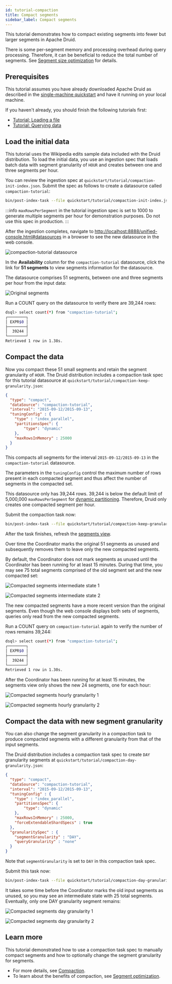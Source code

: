 ```yaml
---
id: tutorial-compaction
title: Compact segments
sidebar_label: Compact segments
---
```


<!--
  ~ Licensed to the Apache Software Foundation (ASF) under one
  ~ or more contributor license agreements.  See the NOTICE file
  ~ distributed with this work for additional information
  ~ regarding copyright ownership.  The ASF licenses this file
  ~ to you under the Apache License, Version 2.0 (the
  ~ "License"); you may not use this file except in compliance
  ~ with the License.  You may obtain a copy of the License at
  ~
  ~   http://www.apache.org/licenses/LICENSE-2.0
  ~
  ~ Unless required by applicable law or agreed to in writing,
  ~ software distributed under the License is distributed on an
  ~ "AS IS" BASIS, WITHOUT WARRANTIES OR CONDITIONS OF ANY
  ~ KIND, either express or implied.  See the License for the
  ~ specific language governing permissions and limitations
  ~ under the License.
  -->


This tutorial demonstrates how to compact existing segments into fewer but larger segments in Apache Druid.

There is some per-segment memory and processing overhead during query processing.
Therefore, it can be beneficial to reduce the total number of segments.
See [Segment size optimization](../operations/segment-optimization.md) for details.

## Prerequisites

This tutorial assumes you have already downloaded Apache Druid as described in
the [single-machine quickstart](index.md) and have it running on your local machine.

If you haven't already, you should finish the following tutorials first:
- [Tutorial: Loading a file](../tutorials/tutorial-batch.md)
- [Tutorial: Querying data](../tutorials/tutorial-query.md)

## Load the initial data

This tutorial uses the Wikipedia edits sample data included with the Druid distribution.
To load the initial data, you use an ingestion spec that loads batch data with segment granularity of `HOUR` and creates between one and three segments per hour.

You can review the ingestion spec at `quickstart/tutorial/compaction-init-index.json`.
Submit the spec as follows to create a datasource called `compaction-tutorial`:

```bash
bin/post-index-task --file quickstart/tutorial/compaction-init-index.json --url http://localhost:8081
```

:::info
 `maxRowsPerSegment` in the tutorial ingestion spec is set to 1000 to generate multiple segments per hour for demonstration purposes. Do not use this spec in production.
:::

After the ingestion completes, navigate to [http://localhost:8888/unified-console.html#datasources](http://localhost:8888/unified-console.html#datasources) in a browser to see the new datasource in the web console.

![compaction-tutorial datasource](../assets/tutorial-compaction-01.png "compaction-tutorial datasource")

In the **Availability** column for the `compaction-tutorial` datasource, click the link for **51 segments** to view segments information for the datasource.

The datasource comprises 51 segments, between one and three segments per hour from the input data:

![Original segments](../assets/tutorial-compaction-02.png "Original segments")

Run a COUNT query on the datasource to verify there are 39,244 rows:

```bash
dsql> select count(*) from "compaction-tutorial";
┌────────┐
│ EXPR$0 │
├────────┤
│  39244 │
└────────┘
Retrieved 1 row in 1.38s.
```

## Compact the data

Now you compact these 51 small segments and retain the segment granularity of `HOUR`.
The Druid distribution includes a compaction task spec for this tutorial datasource at `quickstart/tutorial/compaction-keep-granularity.json`:

```json
{
  "type": "compact",
  "dataSource": "compaction-tutorial",
  "interval": "2015-09-12/2015-09-13",
  "tuningConfig" : {
    "type" : "index_parallel",
    "partitionsSpec": {
        "type": "dynamic"
    },
    "maxRowsInMemory" : 25000
  }
}
```

This compacts all segments for the interval `2015-09-12/2015-09-13` in the `compaction-tutorial` datasource.

The parameters in the `tuningConfig` control the maximum number of rows present in each compacted segment and thus affect the number of segments in the compacted set.

This datasource only has 39,244 rows. 39,244 is below the default limit of 5,000,000 `maxRowsPerSegment` for [dynamic partitioning](../ingestion/native-batch.md#dynamic-partitioning). Therefore, Druid only creates one compacted segment per hour.

Submit the compaction task now:

```bash
bin/post-index-task --file quickstart/tutorial/compaction-keep-granularity.json --url http://localhost:8081
```

After the task finishes, refresh the [segments view](http://localhost:8888/unified-console.html#segments).

Over time the Coordinator marks the original 51 segments as unused and subsequently removes them to leave only the new compacted segments.

By default, the Coordinator does not mark segments as unused until the Coordinator has been running for at least 15 minutes.
During that time, you may see 75 total segments comprised of the old segment set and the new compacted set:

![Compacted segments intermediate state 1](../assets/tutorial-compaction-03.png "Compacted segments intermediate state 1")

![Compacted segments intermediate state 2](../assets/tutorial-compaction-04.png "Compacted segments intermediate state 2")

The new compacted segments have a more recent version than the original segments.
Even though the web console displays both sets of segments, queries only read from the new compacted segments.

Run a COUNT query on `compaction-tutorial` again to verify the number of rows remains 39,244:

```bash
dsql> select count(*) from "compaction-tutorial";
┌────────┐
│ EXPR$0 │
├────────┤
│  39244 │
└────────┘
Retrieved 1 row in 1.30s.
```

After the Coordinator has been running for at least 15 minutes, the segments view only shows the new 24 segments, one for each hour:

![Compacted segments hourly granularity 1](../assets/tutorial-compaction-05.png "Compacted segments hourly granularity 1")

![Compacted segments hourly granularity 2](../assets/tutorial-compaction-06.png "Compacted segments hourly granularity 2")

## Compact the data with new segment granularity

You can also change the segment granularity in a compaction task to produce compacted segments with a different granularity from that of the input segments.

The Druid distribution includes a compaction task spec to create `DAY` granularity segments at `quickstart/tutorial/compaction-day-granularity.json`:

```json
{
  "type": "compact",
  "dataSource": "compaction-tutorial",
  "interval": "2015-09-12/2015-09-13",
  "tuningConfig" : {
    "type" : "index_parallel",
    "partitionsSpec": {
        "type": "dynamic"
    },
    "maxRowsInMemory" : 25000,
    "forceExtendableShardSpecs" : true
  },
  "granularitySpec" : {
    "segmentGranularity" : "DAY",
    "queryGranularity" : "none"
  }
}
```

Note that `segmentGranularity` is set to `DAY` in this compaction task spec.

Submit this task now:

```bash
bin/post-index-task --file quickstart/tutorial/compaction-day-granularity.json --url http://localhost:8081
```

It takes some time before the Coordinator marks the old input segments as unused, so you may see an intermediate state with 25 total segments. Eventually, only one DAY granularity segment remains:

![Compacted segments day granularity 1](../assets/tutorial-compaction-07.png "Compacted segments day granularity 1")

![Compacted segments day granularity 2](../assets/tutorial-compaction-08.png "Compacted segments day granularity 2")

## Learn more

This tutorial demonstrated how to use a compaction task spec to manually compact segments and how to optionally change the segment granularity for segments.


- For more details, see [Compaction](../data-management/compaction.md).
- To learn about the benefits of compaction, see [Segment optimization](../operations/segment-optimization.md).
